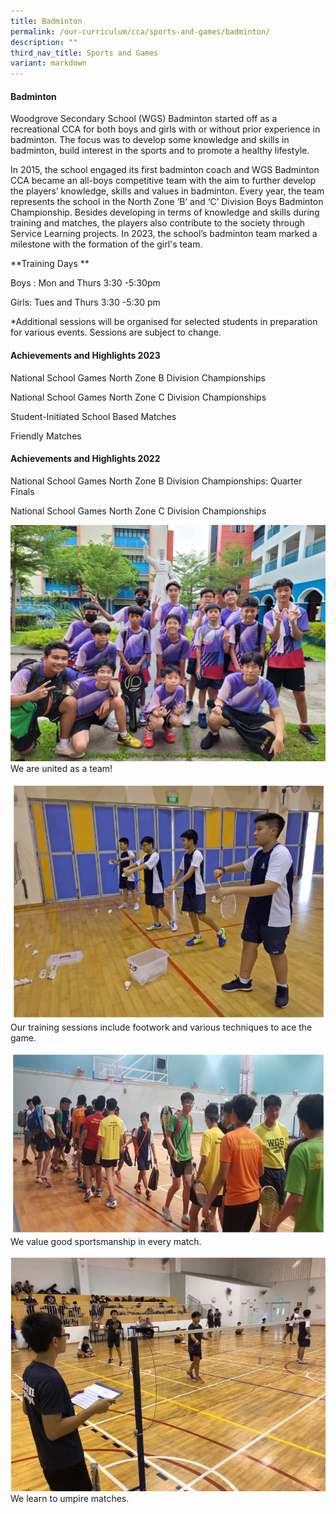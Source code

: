 ```yaml
---
title: Badminton
permalink: /our-curriculum/cca/sports-and-games/badminton/
description: ""
third_nav_title: Sports and Games
variant: markdown
---
```

#### Badminton

Woodgrove Secondary School (WGS) Badminton started off as a recreational CCA for both boys and girls with or without prior experience in badminton. The focus was to develop some knowledge and skills in badminton, build interest in the sports and to promote a healthy lifestyle.

In 2015, the school engaged its first badminton coach and WGS Badminton CCA became an all-boys competitive team with the aim to further develop the players’ knowledge, skills and values in badminton. Every year, the team represents the school in the North Zone ‘B’ and ‘C’ Division Boys Badminton Championship. Besides developing in terms of knowledge and skills during training and matches, the players also contribute to the society through Service Learning projects. In 2023, the school’s badminton team marked a milestone with the formation of the girl's team.

**Training Days **

Boys : Mon and Thurs 3:30 -5:30pm

Girls: Tues and Thurs 3:30 -5:30 pm 

\*Additional sessions will be organised for selected students in preparation for various events. Sessions are subject to change.

#### Achievements and Highlights 2023

National School Games North Zone B Division Championships

National School Games North Zone C Division Championships

Student-Initiated School Based Matches

Friendly Matches 

#### Achievements and Highlights 2022

National School Games North Zone B Division Championships: Quarter Finals

National School Games North Zone C Division Championships

![](/images/CCAs/Badminton/img-20230428-wa0006.jpg)
We are united as a team!

![](/images/CCAs/Badminton/Badminton%201.png)
Our training sessions include footwork and various techniques to ace the game.

![](/images/CCAs/Badminton/Badminton%202.png)
We value good sportsmanship in every match.

![](/images/CCAs/Badminton/Badminton%203.png)
We learn to umpire matches.